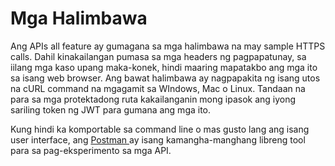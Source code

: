# Mga Halimbawa

Ang APIs all feature ay gumagana sa mga halimbawa na may sample HTTPS calls. Dahil kinakailangan pumasa sa mga headers ng pagpapatunay, sa iilang mga kaso upang maka-konek, hindi maaring mapatakbo ang mga ito sa isang web browser.  Ang bawat halimbawa ay nagpapakita ng isang utos na cURL command na mgagamit sa WIndows, Mac o Linux. Tandaan na para sa mga protektadong ruta kakailanganin mong ipasok ang iyong sariling token ng JWT para gumana ang mga ito.

Kung hindi ka komportable sa command line o mas gusto lang ang isang user interface, ang [Postman ](https://www.postman.com/)ay isang kamangha-manghang libreng tool para sa pag-eksperimento sa mga API.

